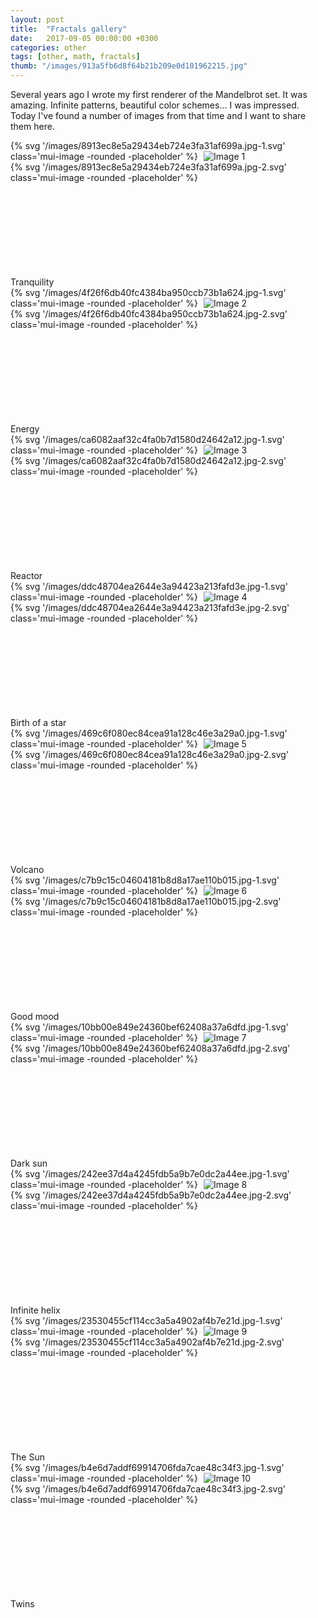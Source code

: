 ```yaml
---
layout: post
title:  "Fractals gallery"
date:   2017-09-05 00:00:00 +0300
categories: other
tags: [other, math, fractals]
thumb: "/images/913a5fb6d8f64b21b209e0d101962215.jpg"
---
```


Several years ago I wrote my first renderer of the Mandelbrot set. It was amazing. Infinite patterns, beautiful color schemes... I was impressed. Today I've found a number of images from that time and I want to share them here.

<div class='mui-media-view -full-width _separate-1'>
    <div class='lazy-image-wrapper' data-modal-opener='modal-fractal-1'>
        {% svg '/images/8913ec8e5a29434eb724e3fa31af699a.jpg-1.svg' class='mui-image -rounded -placeholder' %}
        <img class='mui-image -rounded -js-lazy-load' data-src='/images/8913ec8e5a29434eb724e3fa31af699a.jpg' src='data:image/gif;base64,R0lGODlhAQABAIAAAAAAAP///yH5BAEAAAAALAAAAAABAAEAAAIBRAA7' alt='Image 1' itemprop='image'>
        <noscript>
            <img class='mui-image -rounded' data-src='/images/8913ec8e5a29434eb724e3fa31af699a.jpg' alt='Image 1' itemprop='image'>
        </noscript>
    </div>
    <div class='mui-modal-window' id='modal-fractal-1'>
        <div class='window _shadow-3'>
            <div class='lazy-image-wrapper'>
                {% svg '/images/8913ec8e5a29434eb724e3fa31af699a.jpg-2.svg' class='mui-image -rounded -placeholder' %}
                <img class='mui-image -rounded -js-lazy-load' data-src='/images/8913ec8e5a29434eb724e3fa31af699a.jpg' src='data:image/gif;base64,R0lGODlhAQABAIAAAAAAAP///yH5BAEAAAAALAAAAAABAAEAAAIBRAA7' alt='Image 1' itemprop='image'>
            </div>
            <div class='closeicon'>
                <svg class='mui-svg-icon'>
                    <use xlink:href='#mui-svg-icon--close'></use>
                </svg>
            </div>
        </div>
        <div class='mui-shadow-toggle'></div>
    </div>
    <div class='description'>Tranquility</div>
</div>

<div class='mui-media-view -full-width _separate-1'>
    <div class='lazy-image-wrapper' data-modal-opener='modal-fractal-2'>
        {% svg '/images/4f26f6db40fc4384ba950ccb73b1a624.jpg-1.svg' class='mui-image -rounded -placeholder' %}
        <img class='mui-image -rounded -js-lazy-load' data-src='/images/4f26f6db40fc4384ba950ccb73b1a624.jpg' src='data:image/gif;base64,R0lGODlhAQABAIAAAAAAAP///yH5BAEAAAAALAAAAAABAAEAAAIBRAA7' alt='Image 2' itemprop='image'>
        <noscript>
            <img class='mui-image -rounded' data-src='/images/4f26f6db40fc4384ba950ccb73b1a624.jpg' alt='Image 2' itemprop='image'>
        </noscript>
    </div>
    <div class='mui-modal-window' id='modal-fractal-2'>
        <div class='window _shadow-3'>
            <div class='lazy-image-wrapper'>
                {% svg '/images/4f26f6db40fc4384ba950ccb73b1a624.jpg-2.svg' class='mui-image -rounded -placeholder' %}
                <img class='mui-image -rounded -js-lazy-load' data-src='/images/4f26f6db40fc4384ba950ccb73b1a624.jpg' src='data:image/gif;base64,R0lGODlhAQABAIAAAAAAAP///yH5BAEAAAAALAAAAAABAAEAAAIBRAA7' alt='Image 2' itemprop='image'>
            </div>
            <div class='closeicon'>
                <svg class='mui-svg-icon'>
                    <use xlink:href='#mui-svg-icon--close'></use>
                </svg>
            </div>
        </div>
        <div class='mui-shadow-toggle'></div>
    </div>
    <div class='description'>Energy</div>
</div>

<div class='mui-media-view -full-width _separate-1'>
    <div class='lazy-image-wrapper' data-modal-opener='modal-fractal-3'>
        {% svg '/images/ca6082aaf32c4fa0b7d1580d24642a12.jpg-1.svg' class='mui-image -rounded -placeholder' %}
        <img class='mui-image -rounded -js-lazy-load' data-src='/images/ca6082aaf32c4fa0b7d1580d24642a12.jpg' src='data:image/gif;base64,R0lGODlhAQABAIAAAAAAAP///yH5BAEAAAAALAAAAAABAAEAAAIBRAA7' alt='Image 3' itemprop='image'>
        <noscript>
            <img class='mui-image -rounded' data-src='/images/ca6082aaf32c4fa0b7d1580d24642a12.jpg' alt='Image 3' itemprop='image'>
        </noscript>
    </div>
    <div class='mui-modal-window' id='modal-fractal-3'>
        <div class='window _shadow-3'>
            <div class='lazy-image-wrapper'>
                {% svg '/images/ca6082aaf32c4fa0b7d1580d24642a12.jpg-2.svg' class='mui-image -rounded -placeholder' %}
                <img class='mui-image -rounded -js-lazy-load' data-src='/images/ca6082aaf32c4fa0b7d1580d24642a12.jpg' src='data:image/gif;base64,R0lGODlhAQABAIAAAAAAAP///yH5BAEAAAAALAAAAAABAAEAAAIBRAA7' alt='Image 3' itemprop='image'>
            </div>
            <div class='closeicon'>
                <svg class='mui-svg-icon'>
                    <use xlink:href='#mui-svg-icon--close'></use>
                </svg>
            </div>
        </div>
        <div class='mui-shadow-toggle'></div>
    </div>
    <div class='description'>Reactor</div>
</div>

<div class='mui-media-view -full-width _separate-1'>
    <div class='lazy-image-wrapper' data-modal-opener='modal-fractal-4'>
        {% svg '/images/ddc48704ea2644e3a94423a213fafd3e.jpg-1.svg' class='mui-image -rounded -placeholder' %}
        <img class='mui-image -rounded -js-lazy-load' data-src='/images/ddc48704ea2644e3a94423a213fafd3e.jpg' src='data:image/gif;base64,R0lGODlhAQABAIAAAAAAAP///yH5BAEAAAAALAAAAAABAAEAAAIBRAA7' alt='Image 4' itemprop='image'>
        <noscript>
            <img class='mui-image -rounded' data-src='/images/ddc48704ea2644e3a94423a213fafd3e.jpg' alt='Image 4' itemprop='image'>
        </noscript>
    </div>
    <div class='mui-modal-window' id='modal-fractal-4'>
        <div class='window _shadow-3'>
            <div class='lazy-image-wrapper'>
                {% svg '/images/ddc48704ea2644e3a94423a213fafd3e.jpg-2.svg' class='mui-image -rounded -placeholder' %}
                <img class='mui-image -rounded -js-lazy-load' data-src='/images/ddc48704ea2644e3a94423a213fafd3e.jpg' src='data:image/gif;base64,R0lGODlhAQABAIAAAAAAAP///yH5BAEAAAAALAAAAAABAAEAAAIBRAA7' alt='Image 4' itemprop='image'>
            </div>
            <div class='closeicon'>
                <svg class='mui-svg-icon'>
                    <use xlink:href='#mui-svg-icon--close'></use>
                </svg>
            </div>
        </div>
        <div class='mui-shadow-toggle'></div>
    </div>
    <div class='description'>Birth of a star</div>
</div>

<div class='mui-media-view -full-width _separate-1'>
    <div class='lazy-image-wrapper' data-modal-opener='modal-fractal-5'>
        {% svg '/images/469c6f080ec84cea91a128c46e3a29a0.jpg-1.svg' class='mui-image -rounded -placeholder' %}
        <img class='mui-image -rounded -js-lazy-load' data-src='/images/469c6f080ec84cea91a128c46e3a29a0.jpg' src='data:image/gif;base64,R0lGODlhAQABAIAAAAAAAP///yH5BAEAAAAALAAAAAABAAEAAAIBRAA7' alt='Image 5' itemprop='image'>
        <noscript>
            <img class='mui-image -rounded' data-src='/images/469c6f080ec84cea91a128c46e3a29a0.jpg' alt='Image 5' itemprop='image'>
        </noscript>
    </div>
    <div class='mui-modal-window' id='modal-fractal-5'>
        <div class='window _shadow-3'>
            <div class='lazy-image-wrapper'>
                {% svg '/images/469c6f080ec84cea91a128c46e3a29a0.jpg-2.svg' class='mui-image -rounded -placeholder' %}
                <img class='mui-image -rounded -js-lazy-load' data-src='/images/469c6f080ec84cea91a128c46e3a29a0.jpg' src='data:image/gif;base64,R0lGODlhAQABAIAAAAAAAP///yH5BAEAAAAALAAAAAABAAEAAAIBRAA7' alt='Image 5' itemprop='image'>
            </div>
            <div class='closeicon'>
                <svg class='mui-svg-icon'>
                    <use xlink:href='#mui-svg-icon--close'></use>
                </svg>
            </div>
        </div>
        <div class='mui-shadow-toggle'></div>
    </div>
    <div class='description'>Volcano</div>
</div>

<div class='mui-media-view -full-width _separate-1'>
    <div class='lazy-image-wrapper' data-modal-opener='modal-fractal-6'>
        {% svg '/images/c7b9c15c04604181b8d8a17ae110b015.jpg-1.svg' class='mui-image -rounded -placeholder' %}
        <img class='mui-image -rounded -js-lazy-load' data-src='/images/c7b9c15c04604181b8d8a17ae110b015.jpg' src='data:image/gif;base64,R0lGODlhAQABAIAAAAAAAP///yH5BAEAAAAALAAAAAABAAEAAAIBRAA7' alt='Image 6' itemprop='image'>
        <noscript>
            <img class='mui-image -rounded' data-src='/images/c7b9c15c04604181b8d8a17ae110b015.jpg' alt='Image 6' itemprop='image'>
        </noscript>
    </div>
    <div class='mui-modal-window' id='modal-fractal-6'>
        <div class='window _shadow-3'>
            <div class='lazy-image-wrapper'>
                {% svg '/images/c7b9c15c04604181b8d8a17ae110b015.jpg-2.svg' class='mui-image -rounded -placeholder' %}
                <img class='mui-image -rounded -js-lazy-load' data-src='/images/c7b9c15c04604181b8d8a17ae110b015.jpg' src='data:image/gif;base64,R0lGODlhAQABAIAAAAAAAP///yH5BAEAAAAALAAAAAABAAEAAAIBRAA7' alt='Image 6' itemprop='image'>
            </div>
            <div class='closeicon'>
                <svg class='mui-svg-icon'>
                    <use xlink:href='#mui-svg-icon--close'></use>
                </svg>
            </div>
        </div>
        <div class='mui-shadow-toggle'></div>
    </div>
    <div class='description'>Good mood</div>
</div>

<div class='mui-media-view -full-width _separate-1'>
    <div class='lazy-image-wrapper' data-modal-opener='modal-fractal-7'>
        {% svg '/images/10bb00e849e24360bef62408a37a6dfd.jpg-1.svg' class='mui-image -rounded -placeholder' %}
        <img class='mui-image -rounded -js-lazy-load' data-src='/images/10bb00e849e24360bef62408a37a6dfd.jpg' src='data:image/gif;base64,R0lGODlhAQABAIAAAAAAAP///yH5BAEAAAAALAAAAAABAAEAAAIBRAA7' alt='Image 7' itemprop='image'>
        <noscript>
            <img class='mui-image -rounded' data-src='/images/10bb00e849e24360bef62408a37a6dfd.jpg' alt='Image 7' itemprop='image'>
        </noscript>
    </div>
    <div class='mui-modal-window' id='modal-fractal-7'>
        <div class='window _shadow-3'>
            <div class='lazy-image-wrapper'>
                {% svg '/images/10bb00e849e24360bef62408a37a6dfd.jpg-2.svg' class='mui-image -rounded -placeholder' %}
                <img class='mui-image -rounded -js-lazy-load' data-src='/images/10bb00e849e24360bef62408a37a6dfd.jpg' src='data:image/gif;base64,R0lGODlhAQABAIAAAAAAAP///yH5BAEAAAAALAAAAAABAAEAAAIBRAA7' alt='Image 7' itemprop='image'>
            </div>
            <div class='closeicon'>
                <svg class='mui-svg-icon'>
                    <use xlink:href='#mui-svg-icon--close'></use>
                </svg>
            </div>
        </div>
        <div class='mui-shadow-toggle'></div>
    </div>
    <div class='description'>Dark sun</div>
</div>

<div class='mui-media-view -full-width _separate-1'>
    <div class='lazy-image-wrapper' data-modal-opener='modal-fractal-8'>
        {% svg '/images/242ee37d4a4245fdb5a9b7e0dc2a44ee.jpg-1.svg' class='mui-image -rounded -placeholder' %}
        <img class='mui-image -rounded -js-lazy-load' data-src='/images/242ee37d4a4245fdb5a9b7e0dc2a44ee.jpg' src='data:image/gif;base64,R0lGODlhAQABAIAAAAAAAP///yH5BAEAAAAALAAAAAABAAEAAAIBRAA7' alt='Image 8' itemprop='image'>
        <noscript>
            <img class='mui-image -rounded' data-src='/images/242ee37d4a4245fdb5a9b7e0dc2a44ee.jpg' alt='Image 8' itemprop='image'>
        </noscript>
    </div>
    <div class='mui-modal-window' id='modal-fractal-8'>
        <div class='window _shadow-3'>
            <div class='lazy-image-wrapper'>
                {% svg '/images/242ee37d4a4245fdb5a9b7e0dc2a44ee.jpg-2.svg' class='mui-image -rounded -placeholder' %}
                <img class='mui-image -rounded -js-lazy-load' data-src='/images/242ee37d4a4245fdb5a9b7e0dc2a44ee.jpg' src='data:image/gif;base64,R0lGODlhAQABAIAAAAAAAP///yH5BAEAAAAALAAAAAABAAEAAAIBRAA7' alt='Image 8' itemprop='image'>
            </div>
            <div class='closeicon'>
                <svg class='mui-svg-icon'>
                    <use xlink:href='#mui-svg-icon--close'></use>
                </svg>
            </div>
        </div>
        <div class='mui-shadow-toggle'></div>
    </div>
    <div class='description'>Infinite helix</div>
</div>

<div class='mui-media-view -full-width _separate-1'>
    <div class='lazy-image-wrapper' data-modal-opener='modal-fractal-9'>
        {% svg '/images/23530455cf114cc3a5a4902af4b7e21d.jpg-1.svg' class='mui-image -rounded -placeholder' %}
        <img class='mui-image -rounded -js-lazy-load' data-src='/images/23530455cf114cc3a5a4902af4b7e21d.jpg' src='data:image/gif;base64,R0lGODlhAQABAIAAAAAAAP///yH5BAEAAAAALAAAAAABAAEAAAIBRAA7' alt='Image 9' itemprop='image'>
        <noscript>
            <img class='mui-image -rounded' data-src='/images/23530455cf114cc3a5a4902af4b7e21d.jpg' alt='Image 9' itemprop='image'>
        </noscript>
    </div>
    <div class='mui-modal-window' id='modal-fractal-9'>
        <div class='window _shadow-3'>
            <div class='lazy-image-wrapper'>
                {% svg '/images/23530455cf114cc3a5a4902af4b7e21d.jpg-2.svg' class='mui-image -rounded -placeholder' %}
                <img class='mui-image -rounded -js-lazy-load' data-src='/images/23530455cf114cc3a5a4902af4b7e21d.jpg' src='data:image/gif;base64,R0lGODlhAQABAIAAAAAAAP///yH5BAEAAAAALAAAAAABAAEAAAIBRAA7' alt='Image 9' itemprop='image'>
            </div>
            <div class='closeicon'>
                <svg class='mui-svg-icon'>
                    <use xlink:href='#mui-svg-icon--close'></use>
                </svg>
            </div>
        </div>
        <div class='mui-shadow-toggle'></div>
    </div>
    <div class='description'>The Sun</div>
</div>

<div class='mui-media-view -full-width _separate-1'>
    <div class='lazy-image-wrapper' data-modal-opener='modal-fractal-10'>
        {% svg '/images/b4e6d7addf69914706fda7cae48c34f3.jpg-1.svg' class='mui-image -rounded -placeholder' %}
        <img class='mui-image -rounded -js-lazy-load' data-src='/images/b4e6d7addf69914706fda7cae48c34f3.jpg' src='data:image/gif;base64,R0lGODlhAQABAIAAAAAAAP///yH5BAEAAAAALAAAAAABAAEAAAIBRAA7' alt='Image 10' itemprop='image'>
        <noscript>
            <img class='mui-image -rounded' data-src='/images/b4e6d7addf69914706fda7cae48c34f3.jpg' alt='Image 10' itemprop='image'>
        </noscript>
    </div>
    <div class='mui-modal-window' id='modal-fractal-10'>
        <div class='window _shadow-3'>
            <div class='lazy-image-wrapper'>
                {% svg '/images/b4e6d7addf69914706fda7cae48c34f3.jpg-2.svg' class='mui-image -rounded -placeholder' %}
                <img class='mui-image -rounded -js-lazy-load' data-src='/images/b4e6d7addf69914706fda7cae48c34f3.jpg' src='data:image/gif;base64,R0lGODlhAQABAIAAAAAAAP///yH5BAEAAAAALAAAAAABAAEAAAIBRAA7' alt='modal-fractal-10' itemprop='image'>
            </div>
            <div class='closeicon'>
                <svg class='mui-svg-icon'>
                    <use xlink:href='#mui-svg-icon--close'></use>
                </svg>
            </div>
        </div>
        <div class='mui-shadow-toggle'></div>
    </div>
    <div class='description'>Twins</div>
</div>

